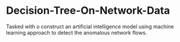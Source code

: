 # Decision-Tree-On-Network-Data
Tasked with o construct an artificial intelligence model using machine learning approach to detect the anomalous network flows.
